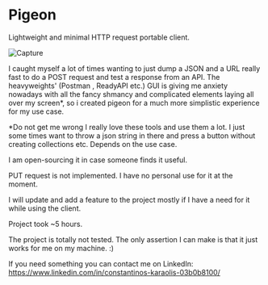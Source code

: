# Pigeon
 Lightweight and minimal HTTP request portable client.

![Capture](https://user-images.githubusercontent.com/27203568/106358885-9cbd9580-6317-11eb-8052-93459d828cc3.JPG)


I caught myself a lot of times wanting to just dump a JSON and a URL  really fast to do a POST request and test a response from an API. The heavyweights' (Postman , ReadyAPI etc.) GUI is giving me anxiety nowadays with all the  fancy shmancy and complicated elements laying all over my screen*, so i created pigeon for a much more simplistic experience for my use case.

*Do not get me wrong I really love these tools and use them a lot. I just some times want to throw a json string in there and press a button without creating collections etc. Depends on the use case.


I am open-sourcing it in case someone finds it useful.

PUT request is not implemented. I have no personal use for it at the moment.

I will update and add a feature to the project mostly if I have a need for it while using the client.

Project took ~5 hours.

The project is totally not tested. The only assertion I can make is that it just works for me on my machine. :)

If you need something you can contact me on LinkedIn: https://www.linkedin.com/in/constantinos-karaolis-03b0b8100/

